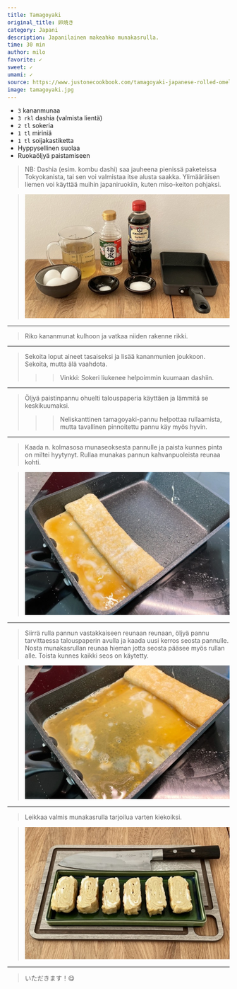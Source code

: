 ```yaml
---
title: Tamagoyaki
original_title: 卵焼き
category: Japani
description: Japanilainen makeahko munakasrulla.
time: 30 min
author: milo
favorite: ✓
sweet: ✓
umami: ✓
source: https://www.justonecookbook.com/tamagoyaki-japanese-rolled-omelette/
image: tamagoyaki.jpg
---
```


* `3` kananmunaa
* `3 rkl` dashia (valmista lientä)
* `2 tl` sokeria
* `1 tl` miriniä
* `1 tl` soijakastiketta
* Hyppysellinen suolaa
* Ruokaöljyä paistamiseen

> NB: Dashia (esim. kombu dashi) saa jauheena pienissä paketeissa Tokyokanista, tai sen voi valmistaa itse alusta saakka. Ylimääräisen liemen voi käyttää muihin japaniruokiin, kuten miso-keiton pohjaksi.

> ![](tamagoyaki_ingredients.jpg)

---

> Riko kananmunat kulhoon ja vatkaa niiden rakenne rikki. 

---

> Sekoita loput aineet tasaiseksi ja lisää kananmunien joukkoon. Sekoita, mutta älä vaahdota.
>
>>> Vinkki: Sokeri liukenee helpoimmin kuumaan dashiin.

---

> Öljyä paistinpannu ohuelti talouspaperia käyttäen ja lämmitä se keskikuumaksi.
>
>>> Neliskanttinen tamagoyaki-pannu helpottaa rullaamista, mutta tavallinen pinnoitettu pannu käy myös hyvin.

---

> Kaada n. kolmasosa munaseoksesta pannulle ja paista kunnes pinta on miltei hyytynyt. Rullaa munakas pannun kahvanpuoleista reunaa kohti.

> ![](tamagoyaki_rolling.jpg)

---

> Siirrä rulla pannun vastakkaiseen reunaan reunaan, öljyä pannu tarvittaessa talouspaperin avulla ja kaada uusi kerros seosta pannulle. Nosta munakasrullan reunaa hieman jotta seosta pääsee myös rullan alle. Toista kunnes kaikki seos on käytetty.

> ![](tamagoyaki_layer.jpg)

---

> Leikkaa valmis munakasrulla tarjoilua varten kiekoiksi.

> ![](tamagoyaki_cutting.jpg)

---

> いただきます！😋